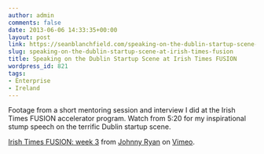 ```yaml
---
author: admin
comments: false
date: 2013-06-06 14:33:35+00:00
layout: post
link: https://seanblanchfield.com/speaking-on-the-dublin-startup-scene-at-irish-times-fusion/
slug: speaking-on-the-dublin-startup-scene-at-irish-times-fusion
title: Speaking on the Dublin Startup Scene at Irish Times FUSION
wordpress_id: 821
tags:
- Enterprise
- Ireland
---
```


Footage from a short mentoring session and interview I did at the Irish Times FUSION accelerator program. Watch from 5:20 for my inspirational stump speech on the terrific Dublin startup scene.
<!-- more -->
[Irish Times FUSION: week 3](http://vimeo.com/67700900) from [Johnny Ryan](http://vimeo.com/johnnyryan) on [Vimeo](http://vimeo.com).